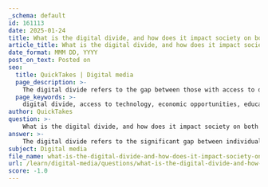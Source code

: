 ```yaml
---
_schema: default
id: 161113
date: 2025-01-24
title: What is the digital divide, and how does it impact society on both global and local levels?
article_title: What is the digital divide, and how does it impact society on both global and local levels?
date_format: MMM DD, YYYY
post_on_text: Posted on
seo:
  title: QuickTakes | Digital media
  page_description: >-
    The digital divide refers to the gap between those with access to digital technologies and those without, impacting economic opportunities, education, and social inclusion globally and locally.
  page_keywords: >-
    digital divide, access to technology, economic opportunities, education disparities, social inclusion, rural urban access, generational gaps, cultural barriers, digital literacy, infrastructure development, policy interventions, global impact, local impact, technology adoption
author: QuickTakes
question: >-
    What is the digital divide, and how does it impact society on both global and local levels?
answer: >-
    The digital divide refers to the significant gap between individuals and communities who have access to digital technologies and those who do not. This divide is not merely about the availability of technology but encompasses a range of factors including economic status, education, geographic location, and social inclusion. The implications of the digital divide are profound, affecting various aspects of society on both global and local levels.\n\n### Global Impact\n\n1. **Economic Opportunities**: On a global scale, the digital divide limits economic opportunities for those without access to technology. Individuals in lower-income countries or regions may struggle to participate in the global economy, which increasingly relies on digital platforms for trade, communication, and employment. This can exacerbate poverty and hinder economic development.\n\n2. **Education Disparities**: The digital divide significantly impacts education. Students in under-resourced areas may lack access to online learning resources, which can hinder their academic performance and future opportunities. This disparity is particularly pronounced in developing countries, where educational institutions may not have the infrastructure to support digital learning.\n\n3. **Social Inclusion**: The divide also affects social inclusion. Those without access to digital technologies may find it challenging to engage in civic activities, access government services, or participate in community discussions. This can lead to a sense of isolation and disenfranchisement, further entrenching social inequalities.\n\n### Local Impact\n\n1. **Rural vs. Urban Access**: Locally, the digital divide often manifests in the disparity between urban and rural areas. Urban centers typically have better infrastructure and access to high-speed internet, while rural areas may struggle with connectivity. This can limit educational and economic opportunities for rural residents, perpetuating cycles of disadvantage.\n\n2. **Generational Gaps**: There is often a generational divide in technology adoption, with younger individuals being more adept at using digital tools compared to older generations. This can create challenges in educational settings, where assumptions about technological proficiency may alienate older students or educators who are less familiar with digital tools.\n\n3. **Cultural Barriers**: Cultural attitudes towards technology can also contribute to the digital divide. In some communities, there may be resistance to adopting new technologies due to cultural beliefs or a lack of digital literacy. This can hinder the effective use of technology in education and other sectors.\n\n### Addressing the Digital Divide\n\nTo mitigate the effects of the digital divide, it is essential to implement strategies that promote equitable access to technology. This includes:\n\n- **Infrastructure Development**: Investing in infrastructure to ensure that all communities, especially rural and underserved areas, have access to reliable internet and digital resources.\n  \n- **Educational Initiatives**: Providing training and resources to improve digital literacy among all age groups, ensuring that individuals can effectively use technology for education and employment.\n\n- **Policy Interventions**: Governments and organizations can create policies that promote equitable access to technology, such as subsidies for low-income families to obtain devices and internet access.\n\nIn conclusion, the digital divide is a multifaceted issue that impacts society on both global and local levels. Addressing this divide is crucial for fostering economic development, enhancing educational opportunities, and promoting social inclusion in an increasingly digital world.
subject: Digital media
file_name: what-is-the-digital-divide-and-how-does-it-impact-society-on-both-global-and-local-levels.md
url: /learn/digital-media/questions/what-is-the-digital-divide-and-how-does-it-impact-society-on-both-global-and-local-levels
score: -1.0
---
```


&nbsp;